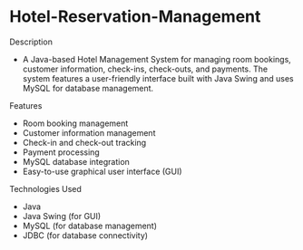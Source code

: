 # Hotel-Reservation-Management

Description
- A Java-based Hotel Management System for managing room bookings, customer information, check-ins, check-outs, and payments. The system features a user-friendly interface built with Java Swing and uses MySQL for database management.

Features
- Room booking management
- Customer information management
- Check-in and check-out tracking
- Payment processing
- MySQL database integration
- Easy-to-use graphical user interface (GUI)

Technologies Used
- Java
- Java Swing (for GUI)
- MySQL (for database management)
- JDBC (for database connectivity)
